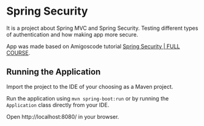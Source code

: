 # Spring Security

It is a project about Spring MVC and Spring Security. Testing different types of authentication and how making app more secure.

App was made based on Amigoscode tutorial [Spring Security | FULL COURSE](https://www.youtube.com/watch?v=her_7pa0vrg&feature=youtu.be). 

## Running the Application

Import the project to the IDE of your choosing as a Maven project.

Run the application using `mvn spring-boot:run` or by running the `Application` class directly from your IDE.

Open http://localhost:8080/ in your browser.


